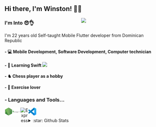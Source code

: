 ## Hi there, I'm Winston! 🐱‍👤

<img align="right" width="50%" src="https://wpblog.semaphoreci.com/wp-content/uploads/2021/05/06x4L85.gif">

### I'm Into 😎👌

I'm 22 years old Self-taught Mobile Flutter developer from Dominican Republic 

#### - 💻 Mobile Development, Software Development, Computer technician

#### - 🥀 Learning Swift <code><img height="20" src="https://cdn-icons-png.flaticon.com/512/919/919833.png"></code>

#### - ♞ Chess player as a hobby

#### - 💪 Exercise lover

<!-- <br />

### Connect with me:

[<img align="left" alt="Eduard177 | LinkedIn" width="22px" src="https://cdn.jsdelivr.net/npm/simple-icons@v3/icons/linkedin.svg" />][linkedin]
[<img align="left" alt="Eduard177 | Instagram" width="22px" src="https://cdn.jsdelivr.net/npm/simple-icons@v3/icons/instagram.svg" />][instagram]
<br /> -->

### - Languages and Tools...

<p align="center">
<img align="left" alt="Node.js" width="26px" src="https://raw.githubusercontent.com/github/explore/80688e429a7d4ef2fca1e82350fe8e3517d3494d/topics/nodejs/nodejs.png" />
<img align="left" alt="MongoDB" width="26px" src="https://raw.githubusercontent.com/github/explore/80688e429a7d4ef2fca1e82350fe8e3517d3494d/topics/mongodb/mongodb.png" />
<img align="left" alt="Express" width="26px" src="https://raw.githubusercontent.com/github/explore/"/>
<img align="left" alt="Visual Studio Code" width="26px" src="https://raw.githubusercontent.com/github/explore/80688e429a7d4ef2fca1e82350fe8e3517d3494d/topics/visual-studio-code/visual-studio-code.png" />
</p>

<br />
<br />

<details>
  <summary>:star: Github Stats</summary>

  <img align="left" alt="codeSTACKr's Github Stats" src="https://github-readme-stats.vercel.app/api?username=ancerox&show_icons=true&theme=radical" />

</details>


[instagram]: https://instagram.com/ancerox
[linkedin]: https://www.linkedin.com/in/winston-florentino-01858b21b/